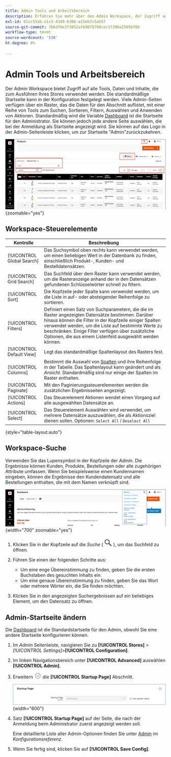 ```yaml
---
title: Admin Tools und Arbeitsbereich
description: Erfahren Sie mehr über den Admin Workspace, der Zugriff auf alle Tools, Daten und Inhalte bietet, die zum Ausführen Ihres Stores verwendet werden.
exl-id: 61cc53ab-e1c5-4349-b306-a15eb7c5ab57
source-git-commit: 7b6d70e2f3052af69075790cec1f396e2505bf8b
workflow-type: tm+mt
source-wordcount: '530'
ht-degree: 0%

---
```


# Admin Tools und Arbeitsbereich

Der Admin Workspace bietet Zugriff auf alle Tools, Daten und Inhalte, die zum Ausführen Ihres Stores verwendet werden. Die standardmäßige Startseite kann in der Konfiguration festgelegt werden. Viele Admin-Seiten verfügen über ein Raster, das die Daten für den Abschnitt auflistet, mit einer Reihe von Tools zum Suchen, Sortieren, Filtern, Auswählen und Anwenden von Aktionen. Standardmäßig wird die Variable [Dashboard](admin-dashboard.md) ist die Startseite für den Administrator. Sie können jedoch jede andere Seite auswählen, die bei der Anmeldung als Startseite angezeigt wird. Sie können auf das Logo in der Admin-Seitenleiste klicken, um zur Startseite &quot;Admin&quot;zurückzukehren.

![Admin - Arbeitsbereich](./assets/admin-workspace.png){zoomable=&quot;yes&quot;}

## Workspace-Steuerelemente

| Kontrolle | Beschreibung |
|--- |--- |
| [!UICONTROL Global Search] | Das Suchsymbol oben rechts kann verwendet werden, um einen beliebigen Wert in der Datenbank zu finden, einschließlich Produkt-, Kunden- und Bestelldatensätzen. |
| [!UICONTROL Grid Search] | Das Suchfeld über dem Raster kann verwendet werden, um die Rasteranzeige anhand der in den Datensätzen gefundenen Schlüsselwörter schnell zu filtern. |
| [!UICONTROL Sort] | Die Kopfzeile jeder Spalte kann verwendet werden, um die Liste in auf- oder absteigender Reihenfolge zu sortieren. |
| [!UICONTROL Filters] | Definiert einen Satz von Suchparametern, die die im Raster angezeigten Datensätze bestimmen. Darüber hinaus können die Filter in der Kopfzeile einiger Spalten verwendet werden, um die Liste auf bestimmte Werte zu beschränken. Einige Filter verfügen über zusätzliche Optionen, die aus einem Listenfeld ausgewählt werden können. |
| [!UICONTROL Default View] | Legt das standardmäßige Spaltenlayout des Rasters fest. |
| [!UICONTROL Columns] | Bestimmt die Auswahl von [Spalten](admin-grid-controls.md) und ihre Reihenfolge in der Tabelle. Das Spaltenlayout kann geändert und als _Ansicht_. Standardmäßig sind nur einige der Spalten im Raster enthalten. |
| [!UICONTROL Paginate] | Mit den Paginierungssteuerelementen werden die zusätzlichen Ergebnisseiten angezeigt. |
| [!UICONTROL Actions] | Das Steuerelement Aktionen wendet einen Vorgang auf alle ausgewählten Datensätze an. |
| [!UICONTROL Select] | Das Steuerelement Auswählen wird verwendet, um mehrere Datensätze auszuwählen, die als Aktionsziel dienen sollen. Optionen: `Select All` / `Deselect All` |

{style="table-layout:auto"}

## Workspace-Suche

Verwenden Sie das Lupensymbol in der Kopfzeile der _Admin_. Die Ergebnisse können Kunden, Produkte, Bestellungen oder alle zugehörigen Attribute umfassen. Wenn Sie beispielsweise einen Kundennamen eingeben, können die Ergebnisse den Kundendatensatz und alle Bestellungen enthalten, die mit dem Namen verknüpft sind.

![Admin-Suchwerkzeug](./assets/admin-search.png){width="700" zoomable="yes"}

1. Klicken Sie in der Kopfzeile auf die _Suche_ (![Lupe](../assets/icon-magnify-search.png)), um das Suchfeld zu öffnen.

1. Führen Sie einen der folgenden Schritte aus:

   - Um eine enge Übereinstimmung zu finden, geben Sie die ersten Buchstaben des gesuchten Inhalts ein.
   - Um eine genaue Übereinstimmung zu finden, geben Sie das Wort oder mehrere Wörter ein, die Sie finden möchten.

1. Klicken Sie in den angezeigten Suchergebnissen auf ein beliebiges Element, um den Datensatz zu öffnen.

## Admin-Startseite ändern

Die [Dashboard](admin-workspace.md#the-dashboard) ist die Standardstartseite für den Admin, obwohl Sie eine andere Startseite konfigurieren können.

1. Im _Admin_ Seitenleiste, navigieren Sie zu **[!UICONTROL Stores]** > _[!UICONTROL Settings]_>**[!UICONTROL Configuration]**.

1. Im linken Navigationsbereich unter **[!UICONTROL Advanced]** auswählen **[!UICONTROL Admin]**.

1. Erweitern ![Erweiterungsauswahl](../assets/icon-display-expand.png) die **[!UICONTROL Startup Page]** Abschnitt.

   ![Erweiterte Konfiguration - Einstellung der Admin-Startseite](./assets/admin-startup-page.png){width="600"}

1. Satz **[!UICONTROL Startup Page]** auf der Seite, die nach der Anmeldung beim Administrator zuerst angezeigt werden soll.

   Eine detaillierte Liste aller Admin-Optionen finden Sie unter [Admin](../configuration-reference/advanced/admin.md) im _Konfigurationsreferenz_.

1. Wenn Sie fertig sind, klicken Sie auf **[!UICONTROL Save Config]**.
